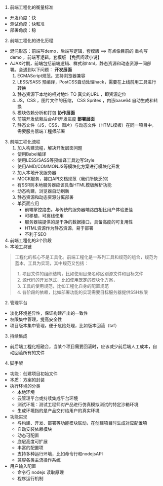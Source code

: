 1. 前端工程化的衡量标准
- 开发角度：快
- 测试角度：快和准
- 部署角度：稳
2. 前端工程化的进化历程
- 混沌形态：前端写demo，后端写逻辑，套模版 ==> 有点像目前的 重构写demo ，前端写逻辑，套模版 【免费阅读小说】
- AJAX时期，前端包括前端逻辑、样式和html，静态资源和动态资源一同部署。会遇到以下问题：
    **开发层面**
    1. ECMAScript规范，支持浏览器兼容
    2. LESS/SASS 预编译，PostCSS自动处理hack，需要在上线前用工具进行转换
    3. 静态资源下本地的相对地址 TO 真实的URL ，即资源定位
    4. JS，CSS ，图片文件的压缩， CSS Sprites ，内嵌base64 自动生成和转换
    5. 模块依赖分析和打包
    **协作层面**
    6. 前端开发依赖后台API开发进度
    **部署层面**
    7. 静态文件（JS，CSS，图片）与动态文件（HTML模板）在同一项目中，需要服务器端工程师部署

    
3. 前端工程化流程
    1. 加入构建流程，解决开发层面问题
    - 使用Babel编译
    - 使用LESS/SASS等预编译工具边写Style
    - 使用AMD/COMMONJS等模块化方案进行模块化开发
    2. 加入本地开发服务器
    - MOCK服务，接口API文档规范（我们所缺乏的）
    - 有SSR则本地服务器应该具备HTML模版解析功能
    - 动态构建，浏览器自动刷新
    3. 静态资源和动态资源分离部署
    - 单页面应用
        - 前端掌控路由，与传统的服务器端路由相比用户体验更佳
        - 可移植，可离线使用
        - 服务器端提供的是干净的数据接口，具备高度的可复用性
        - HTML资源作为静态资源，易于部署
        - 不利于SEO
4. 前端工程化的3个阶段
1. 本地工具链
> 工程化的核心不是工具化。前端工程化是一系列工具和规范的组合，规范为蓝本，工具为实现，其中规范又包括：
> 1. 项目文件的组织结构，比如使用目录名称区别源文件和目标文件
> 2. 源代码的开发范式，比如使用既定的模块化方案，
> 3. 工具的使用规范，比如工程化自身的配置规范
> 4. 各阶段的依赖，比如部署功能的实现需要目标服务器提供SSH权限
2. 管理平台 
- 淡化环境差异性，保证构建产出的一致性
- 权限集中管理，提高安全性
- 项目版本集中管理，便于危险处理，比如版本回滚（taf）
3. 持续集成
- 前后端工程化相融合，当某个项目需要回滚时，应该减少前后端人工成本，自动回滚所有的文件
4. 脚手架
- 功能：创建项目初始文件
- 本质：方案的封装
- 执行环境的分类
    - 本地环境
    - 云管理平台或持续集成平台环境
    - 测试环境：测试工程师对产品进行仿真模拟测试的特定沙箱环境
    - 生成环境指的是产品交付给用户的真实环境
- 功能实现
    - 与构建、开发、部署等功能模块联动，在创建项目时生成对应配置项
    - 自动安装依赖模块
    - 动态可配置
    - 底层高度可扩展
    - 丰富的配置项
    - 支持多种运行环境，比如命令行和nodejsAPI
    - 兼容各类主流操作系统
 - 用户输入配置
    - 命令行 nodejs 读取原理
    - 程序运行机制